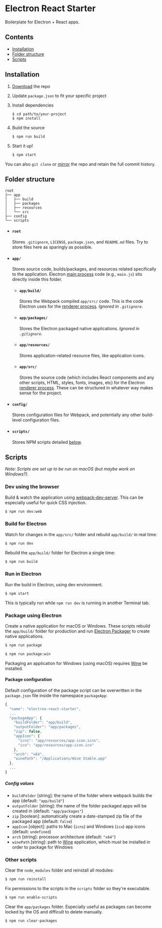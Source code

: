 # Electron React Starter
Boilerplate for Electron + React apps.


## Contents
- [Installation](#installation)
- [Folder structure](#folder-structure)
- [Scripts](#scripts)


## Installation

1. [Download](https://github.com/sccottt/electron-react-starter/archive/master.zip) the repo
1. Update `package.json` to fit your specific project
1. Install dependencies

    ```bash
    $ cd path/to/your-project
    $ npm install
    ```
1. Build the source

    ```bash
    $ npm run build
    ```
1. Start it up!

    ```bash
    $ npm start
    ```

You can also `git clone` or [mirror](https://help.github.com/articles/duplicating-a-repository/) the repo and retain the full commit history.


## Folder structure

```
root
├── app
│   ├── build
│   ├── packages
│   ├── resources
│   └── src
├── config
└── scripts
```

- #### `root`
    Stores `.gitignore`, `LICENSE`, `package.json`, and `README.md` files. Try to store files here as sparingly as possible.

- #### `app/`
    Stores source code, builds/packages, and resources related specifically to the application. Electron [main process](https://electronjs.org/docs/glossary#main-process) code (e.g., `main.js`) sits directly inside this folder.

    - #### `app/build/`
        Stores the Webpack compiled `app/src/` code. This is the code Electron uses for the [renderer process](https://electronjs.org/docs/glossary#renderer-process). _Ignored in `.gitignore`_.

    - #### `app/packages/`
        Stores the Electron packaged native applications. _Ignored in `.gitignore`_.

    - #### `app/resources/`
        Stores application-related resource files, like application icons.

    - #### `app/src/`
        Stores the source code (which includes React components and any other scripts, HTML, styles, fonts, images, etc) for the Electron [renderer process](https://electronjs.org/docs/glossary#renderer-process). These can be structured in whatever way makes sense for the project.

- #### `config/`
    Stores configuration files for Webpack, and potentially any other build-level configuration files.

- #### `scripts/`
    Stores NPM scripts detailed [below](#scripts).


## Scripts

*Note: Scripts are set up to be run on macOS (but maybe work on Windows?).*


### Dev using the browser

Build & watch the application using [webpack-dev-server](https://github.com/webpack/webpack-dev-server). This can be especially useful for quick CSS injection.

```bash
$ npm run dev:web
```

### Build for Electron

Watch for changes in the `app/src/` folder and rebuild `app/build/` in real time:

```bash
$ npm run dev
```

Rebuild the `app/build/` folder for Electron a single time:

```bash
$ npm run build
```

### Run in Electron

Run the build in Electron, using dev environment.

```bash
$ npm start
```

This is typically run while `npm run dev` is running in another Terminal tab.


### Package using Electron

Create a native application for macOS or Windows. These scripts rebuild the `app/build/` folder for production and run [Electron Packager](https://github.com/electron-userland/electron-packager) to create native applications.

```bash
$ npm run package
```

```bash
$ npm run package:win
```

Packaging an application for Windows (using macOS) requires [Wine](https://www.winehq.org) be installed.


#### Package configuration

Default configuration of the package script can be overwritten in the `package.json` file inside the namespace `packageApp`:

```js
{
  "name": "electron-react-starter",
  ...
  "packageApp": {
    "buildFolder": "app/build",
    "outputFolder": "app/packages",
    "zip": false,
    "appIcon": {
      "icns": "app/resources/app-icon.icns",
      "ico": "app/resources/app-icon.ico"
    },
    "arch": "x64",
    "winePath": "/Applications/Wine Stable.app"
  },
  ...
}
```

##### Config values
- `buildFolder` [string]: the name of the folder where webpack builds the app (default: `"app/build"`)
- `outputFolder` [string]: the name of the folder packaged apps will be created in (default: `"app/packages"`)
- `zip` [boolean]: automatically create a date-stamped zip file of the packaged app (default: `false`)
- `appIcon` [object]: paths to Mac (`icns`) and Windows (`ico`) app icons (default: `undefined`)
- `arch` [string]: processor architecture (default: `"x64"`)
- `winePath` [string]: path to [Wine](https://www.winehq.org) application, which must be installed in order to package for Windows


### Other scripts

Clear the `node_modules` folder and reinstall all modules:

```bash
$ npm run reinstall
```

Fix permissions to the scripts in the `scripts` folder so they're executable.

```bash
$ npm run enable-scripts
```
Clear the `app/packages` folder. Especially useful as packages can become locked by the OS and difficult to delete manually.

```bash
$ npm run clear-packages
```
